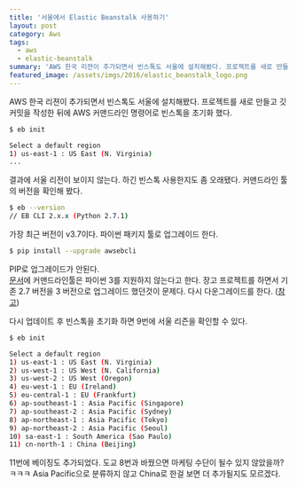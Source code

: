 ```yaml
---
title: '서울에서 Elastic Beanstalk 사용하기'
layout: post
category: Aws
tags:
  - aws
  - elastic-beanstalk
summary: 'AWS 한국 리젼이 추가되면서 빈스톡도 서울에 설치해봤다. 프로젝트를 새로 만들고 깃 커밋을 작성한 뒤에 AWS 커맨드라인 명령어로 빈스톡을 초기화 했다.'
featured_image: /assets/imgs/2016/elastic_beanstalk_logo.png
---
```


AWS 한국 리젼이 추가되면서 빈스톡도 서울에 설치해봤다. 프로젝트를 새로 만들고 깃 커밋을 작성한 뒤에
AWS 커맨드라인 명령어로 빈스톡을 초기화 했다.

```bash
$ eb init

Select a default region
1) us-east-1 : US East (N. Virginia)
...
```

결과에 서울 리전이 보이지 않는다. 하긴 빈스톡 사용한지도 좀 오래됐다. 커맨드라인 툴의 버전을 확인해 봤다.

```bash
$ eb --version
// EB CLI 2.x.x (Python 2.7.1)  
```

가장 최근 버전이 v3.7이다. 파이썬 패키지 툴로 업그레이드 한다.

```bash
$ pip install --upgrade awsebcli
```

PIP로 업그레이드가 안된다.  
[문서](http://docs.aws.amazon.com/elasticbeanstalk/latest/dg/eb-cli3-install.html)에
커맨드라인툴은 파이썬 3를 지원하지 않는다고 한다. 장고 프로젝트를 하면서 기존 2.7 버전을
3 버전으로 업그레이드 했던것이 문제다. 다시 다운그레이드를 한다.
([참고](http://stackoverflow.com/questions/5621952/uninstall-python-3-2-on-mac-os-x-10-6-7))


다시 업데이트 후 빈스톡을 초기화 하면  9번에 서울 리즌을 확인할 수 있다.  

```bash
$ eb init

Select a default region
1) us-east-1 : US East (N. Virginia)
2) us-west-1 : US West (N. California)
3) us-west-2 : US West (Oregon)
4) eu-west-1 : EU (Ireland)
5) eu-central-1 : EU (Frankfurt)
6) ap-southeast-1 : Asia Pacific (Singapore)
7) ap-southeast-2 : Asia Pacific (Sydney)
8) ap-northeast-1 : Asia Pacific (Tokyo)
9) ap-northeast-2 : Asia Pacific (Seoul)
10) sa-east-1 : South America (Sao Paulo)
11) cn-north-1 : China (Beijing)
```

11번에 베이징도 추가되었다. 도교 8번과 바꿨으면 마케팅 수단이 될수 있지 않았을까?ㅋㅋㅋ
Asia Pacific으로 분류하지 않고 China로 한걸 보면 더 추가될지도 모르겠다.
